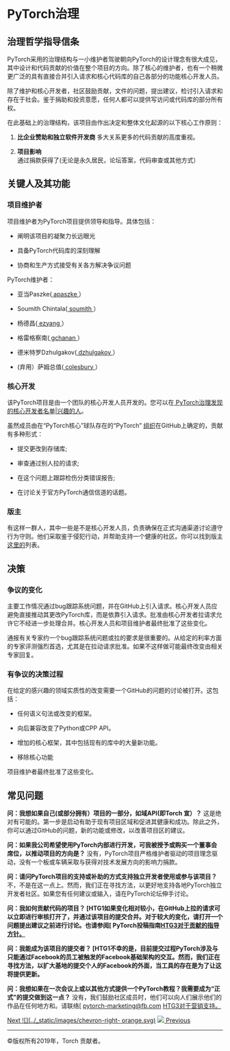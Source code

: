 # PyTorch治理

## 治理哲学指导信条

PyTorch采用的治理结构与一小维护者驾驶朝向PyTorch的设计理念有很大成见，其中设计和代码贡献的价值在整个项目的方向。除了核心的维护者，也有一个稍微更广泛的具有直接合并引入请求和核心代码库的自己各部分的功能核心开发人员。

除了维护和核心开发者，社区鼓励贡献，文件的问题，提出建议，检讨引入请求和存在于社会。鉴于捐助和投资意愿，任何人都可以提供写访问或代码库的部分所有权。

在此基础上的治理结构，该项目由作出决定和整体文化起源的以下核心工作原则：

  1. **比企业赞助和独立软件开发商** 多大关系更多的代码贡献的高度重视。

  2. **项目影响** 通过捐款获得了(无论是永久居民，论坛答案，代码审查或其他方式）

## 关键人及其功能

### 项目维护者

项目维护者为PyTorch项目提供领导和指导。具体包括：

  * 阐明该项目的凝聚力长远眼光

  * 具备PyTorch代码库的深刻理解

  * 协商和生产方式接受有关各方解决争议问题

PyTorch维护者：

  * 亚当Paszke([ apaszke ](https://github.com/apaszke)）

  * Soumith Chintala([ soumith ](https://github.com/soumith)）

  * 杨德昌([ ezyang ](https://github.com/ezyang)）

  * 格雷格察南([ gchanan ](https://github.com/gchanan)）

  * 德米特罗Dzhulgakov([ dzhulgakov ](https://github.com/dzhulgakov)）

  * (弃用）萨姆总值([ colesbury ](https://github.com/colesbury)）

### 核心开发

该PyTorch项目是由一个团队的核心开发人员开发的。您可以在[
PyTorch治理发现的核心开发者名单|兴趣的人](/docs/stable/community/persons_of_interest.html)。

虽然成员由在“PyTorch核心”球队存在的“PyTorch”
[组织](https://github.com/orgs/pytorch/teams/facebook)在GitHub上确定的，贡献有多种形式：

  * 提交更改到存储库;

  * 审查通过别人拉的请求;

  * 在这个问题上跟踪检伤分类错误报告;

  * 在讨论关于官方PyTorch通信信道的话题。

### 版主

有这样一群人，其中一些是不是核心开发人员，负责确保在正式沟通渠道讨论遵守行为守则。他们采取鉴于侵犯行动，并帮助支持一个健康的社区。你可以找到版主[这里的](https://discuss.pytorch.org/about)列表。

## 决策

### 争议的变化

主要工作情况通过bug跟踪系统问题，并在GitHub上引入请求。核心开发人员应避免直接推动其更改PyTorch库，而是依靠引入请求。批准由核心开发者拉请求允许它不经进一步处理合并。核心开发人员和项目维护者最终批准了这些变化。

通报有关专家约一个bug跟踪系统问题或拉的要求是很重要的。从给定的利率方面的专家评测强烈首选，尤其是在拉动请求批准。如果不这样做可能最终改变由相关专家回复。

### 有争议的决策过程

在给定的感兴趣的领域实质性的改变需要一个GitHub的问题的讨论被打开。这包括：

  * 任何语义句法或改变的框架。

  * 向后兼容改变了Python或CPP API。

  * 增加的核心框架，其中包括现有的库中的大量新功能。

  * 移除核心功能

项目维护者最终批准了这些变化。

## 常见问题

**问：我想如果自己(或部分拥有）项目的一部分，如域API(即Torch 宣）？**
这是绝对有可能的。第一步是启动有助于现有项目区域和促进其健康和成功。除此之外，你可以通过GitHub的问题，新的功能或修改，以改善项目区的建议。

**问：如果我公司希望使用PyTorch内部进行开发，可我被授予或购买一个董事会席位，以推动项目的方向是？**
没有，PyTorch项目严格维护者驱动的项目理念驱动，没有一个板或车辆采取与获得对技术发展方向的影响力捐款。

**问：请问PyTorch项目的支持或补助的方式支持独立开发者使用或参与该项目？**
不，不是在这一点上。然而，我们正在寻找方法，以更好地支持各地PyTorch独立开发者社区。如果您有任何建议或输入，请在PyTorch论坛伸手讨论。

**问：我如何贡献代码的项目？
[HTG1如果变化相对较小，在GitHub上拉的请求可以立即进行审核打开了，并通过该项目的提交合并。对于较大的变化，请打开一个问题提出建议之前进行讨论。也请参阅[
PyTorch投稿指南[HTG3对于贡献的指导方针。](/docs/stable/community/contribution_guide.html)**

**问：我能成为该项目的提交者？
[HTG1不幸的是，目前提交过程PyTorch涉及与只能通过Facebook的员工被触发的Facebook基础架构的交互。然而，我们正在寻找方法，以扩大基地的提交个人的Facebook的外面，当工具的存在是为了让这将提供更新。**

**问：我想如果在一次会议上或以其他方式提供一个PyTorch教程？我需要成为“正式”的提交做到这一点？**
没有，我们鼓励社区成员时，他们可以向人们展示他们的作品在任何地方和。请联络[ pytorch-marketing@fb.com
[HTG3对于营销支持。](http://mailto:pytorch-marketing@fb.com/)

[Next ![](../_static/images/chevron-right-
orange.svg)](persons_of_interest.html "PyTorch Governance | Persons of
Interest") [![](../_static/images/chevron-right-orange.svg)
Previous](contribution_guide.html "PyTorch Contribution Guide")

* * *

©版权所有2019年，Torch 贡献者。
